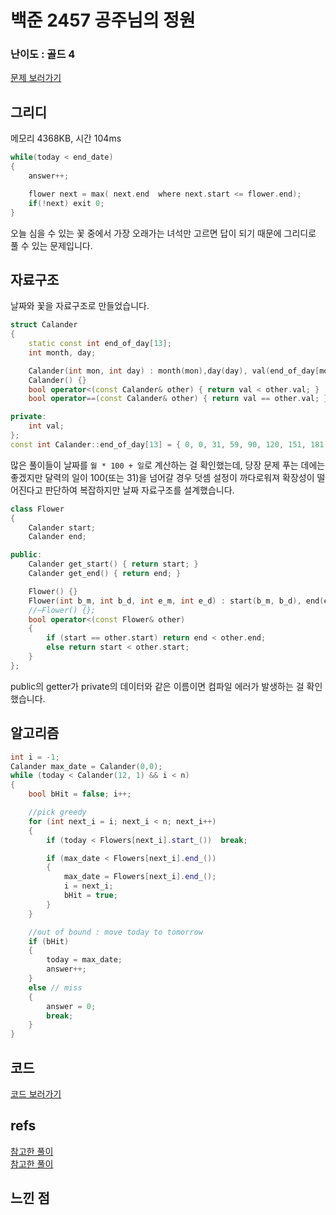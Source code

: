 # 백준 2457 공주님의 정원

  

### 난이도 : 골드 4

[문제 보러가기](https://www.acmicpc.net/problem/2457)
  

## 그리디

메모리 4368KB, 시간 104ms


```C++
while(today < end_date)
{
    answer++;

    flower next = max( next.end  where next.start <= flower.end);
    if(!next) exit 0;
}
```

오늘 심을 수 있는 꽃 중에서 가장 오래가는 녀석만 고르면 답이 되기 때문에 그리디로 풀 수 있는 문제입니다.

  
## 자료구조
날짜와 꽃을 자료구조로 만들었습니다.

```C++
struct Calander 
{
	static const int end_of_day[13];
	int month, day;

	Calander(int mon, int day) : month(mon),day(day), val(end_of_day[mon]+day) {}
	Calander() {}
	bool operator<(const Calander& other) { return val < other.val; }
	bool operator==(const Calander& other) { return val == other.val; }

private:
	int val;
};
const int Calander::end_of_day[13] = { 0, 0, 31, 59, 90, 120, 151, 181, 212, 243, 273, 304, 334 };
```

많은 풀이들이 날짜를 ```월 * 100 + 일```로 계산하는 걸 확인했는데, 당장 문제 푸는 데에는 좋겠지만 달력의 일이 100(또는 31)을 넘어갈 경우 덧셈 설정이 까다로워져 확장성이 떨어진다고 판단하여 복잡하지만 날짜 자료구조를 설계했습니다.

```C++
class Flower 
{
	Calander start;
	Calander end;

public:
	Calander get_start() { return start; }
	Calander get_end() { return end; }

	Flower() {}
	Flower(int b_m, int b_d, int e_m, int e_d) : start(b_m, b_d), end(e_m,e_d) {}
	//~Flower() {};
	bool operator<(const Flower& other) 
	{
		if (start == other.start) return end < other.end;
		else return start < other.start;
	}
};
```

public의 getter가 private의 데이터와 같은 이름이면 컴파일 에러가 발생하는 걸 확인했습니다.



## 알고리즘
```C++
int i = -1;
Calander max_date = Calander(0,0);
while (today < Calander(12, 1) && i < n) 
{
	bool bHit = false; i++;

	//pick greedy     
	for (int next_i = i; next_i < n; next_i++) 
	{
		if (today < Flowers[next_i].start_())  break;

		if (max_date < Flowers[next_i].end_())
		{
			max_date = Flowers[next_i].end_();
			i = next_i;
			bHit = true;
		}
	}

	//out of bound : move today to tomorrow
	if (bHit) 
	{
		today = max_date;
		answer++;
	}
	else // miss
	{
		answer = 0;
		break;
	}
}
```

## 코드

[코드 보러가기](./boj2457.cpp)

  

## refs
[참고한 풀이](https://keoroo.tistory.com/13)  
[참고한 풀이](https://dyndy.tistory.com/189)


## 느낀 점
